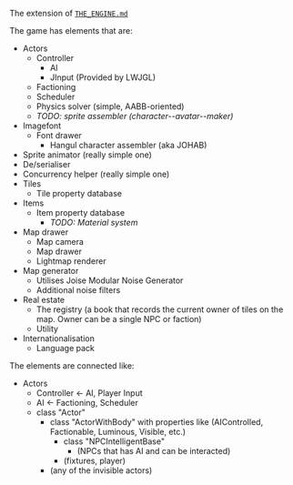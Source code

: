 The extension of [```THE_ENGINE.md```](THE_ENGINE.md)

The game has elements that are:

- Actors
    - Controller
        - AI
        - JInput (Provided by LWJGL)
    - Factioning
    - Scheduler
    - Physics solver (simple, AABB-oriented)
    - _TODO: sprite assembler (character--avatar--maker)_
- Imagefont
    - Font drawer
        - Hangul character assembler (aka JOHAB)
- Sprite animator (really simple one)
- De/serialiser
- Concurrency helper (really simple one)
- Tiles
    - Tile property database
- Items
    - Item property database
        - _TODO: Material system_
- Map drawer
    - Map camera
    - Map drawer
    - Lightmap renderer
- Map generator
    - Utilises Joise Modular Noise Generator
    - Additional noise filters
- Real estate
    - The registry (a book that records the current owner of tiles on the map. Owner can be a single NPC or faction)
    - Utility
- Internationalisation
    - Language pack

The elements are connected like:

- Actors
    - Controller ← AI, Player Input
    - AI ← Factioning, Scheduler
    - class "Actor"
        - class "ActorWithBody"
            with properties like (AIControlled, Factionable, Luminous, Visible, etc.)
            - class "NPCIntelligentBase"
                - (NPCs that has AI and can be interacted)
            - (fixtures, player)
        - (any of the invisible actors)
        
        